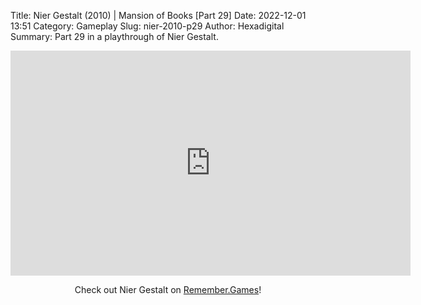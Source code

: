 Title: Nier Gestalt (2010) | Mansion of Books [Part 29]
Date: 2022-12-01 13:51
Category: Gameplay
Slug: nier-2010-p29
Author: Hexadigital
Summary: Part 29 in a playthrough of Nier Gestalt.

<center><iframe src="https://www.youtube.com/embed/-i013aN2z_o?feature=oembed" allow="accelerometer; autoplay; encrypted-media; gyroscope; picture-in-picture" width="640" height="360" frameborder="0"></iframe>

Check out Nier Gestalt on [Remember.Games](https://remember.games/game/2307/nier/)!</center>

